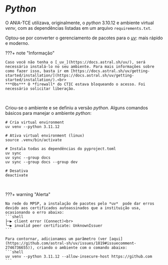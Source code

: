 # _Python_

O ANIA-TCE utilizava, originalmente, o _python_ 3.10.12 e ambiente virtual _venv_, com as dependências listadas em um arquivo `requirements.txt`.

Optou-se por converter o gerenciamento de pacotes para o [_uv_](https://docs.astral.sh/uv/): mais rápido e moderno.

???+ note "Informação"

    Caso você não tenha o [_uv_](https://docs.astral.sh/uv/), será necessário instalá-lo no seu ambiente. Para mais informações sobre como fazer isso, basta ir em [https://docs.astral.sh/uv/getting-started/installation/](https://docs.astral.sh/uv/getting-started/installation/).<br>
    ***Obs*** O *firewall* do CTIC estava bloqueando o acesso. Foi necessário solicitar liberação.

<br>

Criou-se o ambiente e se definiu a versão _python_. Alguns comandos básicos para manejar o ambiente _python_:

```shell
# Cria virtual environment
uv venv --python 3.11.12

# Ativa virtual environment (linux)
source .venv/bin/activate

# Instala todas as dependências do pyproject.toml
uv sync
uv sync --group docs
uv sync --group docs --group dev

# Desativa
deactivate
```

<br>

???+ warning "Alerta"

    Na rede do MPSP, a instalação de pacotes pelo *uv*  pode dar erros devido aos certificados autoassinados que a instituição usa, ocasionando o erro abaixo:
    ```shell
    ├─▶ client error (Connect)<br>
    ╰─▶ invalid peer certificate: UnknownIssuer
    ```

    Para contornar, adicionamos um parâmetro (ver [aqui](https://github.com/astral-sh/uv/issues/1819#issuecomment-2746736655)), criando o ambiente com o comando abaixo:
    ```shell
    uv venv --python 3.11.12 --allow-insecure-host https://github.com
    ```
